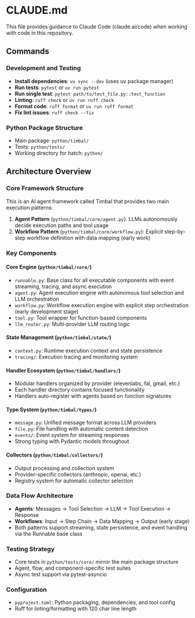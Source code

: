 # CLAUDE.md

This file provides guidance to Claude Code (claude.ai/code) when working with code in this repository.

## Commands

### Development and Testing
- **Install dependencies**: `uv sync --dev` (uses uv package manager)
- **Run tests**: `pytest` or `uv run pytest` 
- **Run single test**: `pytest path/to/test_file.py::test_function`
- **Linting**: `ruff check` or `uv run ruff check`
- **Format code**: `ruff format` or `uv run ruff format`
- **Fix lint issues**: `ruff check --fix`

### Python Package Structure
- Main package: `python/timbal/`
- Tests: `python/tests/`
- Working directory for hatch: `python/`

## Architecture Overview

### Core Framework Structure
This is an AI agent framework called Timbal that provides two main execution patterns:

1. **Agent Pattern** (`python/timbal/core/agent.py`): LLMs autonomously decide execution paths and tool usage
2. **Workflow Pattern** (`python/timbal/core/workflow.py`): Explicit step-by-step workflow definition with data mapping (early work)

### Key Components

#### Core Engine (`python/timbal/core/`)
- `runnable.py`: Base class for all executable components with event streaming, tracing, and async execution
- `agent.py`: Agent execution engine with autonomous tool selection and LLM orchestration
- `workflow.py`: Workflow execution engine with explicit step orchestration (early development stage)
- `tool.py`: Tool wrapper for function-based components
- `llm_router.py`: Multi-provider LLM routing logic

#### State Management (`python/timbal/state/`)
- `context.py`: Runtime execution context and state persistence
- `tracing/`: Execution tracing and monitoring system

#### Handler Ecosystem (`python/timbal/handlers/`)
- Modular handlers organized by provider (elevenlabs, fal, gmail, etc.)
- Each handler directory contains focused functionality
- Handlers auto-register with agents based on function signatures

#### Type System (`python/timbal/types/`)
- `message.py`: Unified message format across LLM providers
- `file.py`: File handling with automatic content detection
- `events/`: Event system for streaming responses
- Strong typing with Pydantic models throughout

#### Collectors (`python/timbal/collectors/`)
- Output processing and collection system
- Provider-specific collectors (anthropic, openai, etc.)
- Registry system for automatic collector selection

### Data Flow Architecture
- **Agents**: Messages → Tool Selection → LLM → Tool Execution → Response
- **Workflows**: Input → Step Chain → Data Mapping → Output (early stage)
- Both patterns support streaming, state persistence, and event handling via the Runnable base class

### Testing Strategy
- Core tests in `python/tests/core/` mirror the main package structure
- Agent, flow, and component-specific test suites
- Async test support via pytest-asyncio

### Configuration
- `pyproject.toml`: Python packaging, dependencies, and tool config
- Ruff for linting/formatting with 120 char line length
